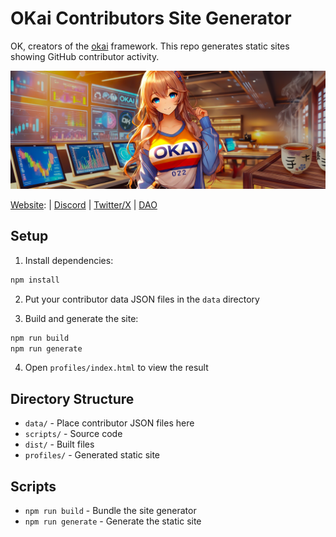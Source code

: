 # OKai Contributors Site Generator

OK, creators of the [okai](https://github.com/okcashpro/okai) framework. This repo generates static sites showing GitHub contributor activity.


![okai_banner](https://github.com/okcashpro/okai/blob/main/docs/static/img/okai_banner.png?raw=true)

[Website](https://okcashpro.github.com/okai/): | [Discord](https://discord.gg/grvpc8c) | [Twitter/X](https://x.com/oktokencash) | [DAO](https://okdao.org/)


## Setup

1. Install dependencies:
```bash
npm install
```

2. Put your contributor data JSON files in the `data` directory

3. Build and generate the site:
```bash
npm run build
npm run generate
```

4. Open `profiles/index.html` to view the result

## Directory Structure

- `data/` - Place contributor JSON files here
- `scripts/` - Source code
- `dist/` - Built files
- `profiles/` - Generated static site

## Scripts

- `npm run build` - Bundle the site generator
- `npm run generate` - Generate the static site
